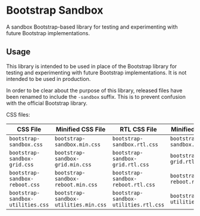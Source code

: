 # Bootstrap Sandbox

A sandbox Bootstrap-based library for testing and experimenting with future Bootstrap implementations.

## Usage

This library is intended to be used in place of the Bootstrap library for testing and experimenting with future Bootstrap implementations. It is not intended to be used in production.

In order to be clear about the purpose of this library, released files have been renamed to include the `-sandbox` suffix. This is to prevent confusion with the official Bootstrap library.

CSS files:

| CSS File | Minified CSS File | RTL CSS File | Minified RTL CSS File |
| --- | --- | --- | --- |
| `bootstrap-sandbox.css` | `bootstrap-sandbox.min.css` | `bootstrap-sandbox.rtl.css` | `bootstrap-sandbox.rtl.min.css` |
| `bootstrap-sandbox-grid.css` | `bootstrap-sandbox-grid.min.css` | `bootstrap-sandbox-grid.rtl.css` | `bootstrap-sandbox-grid.rtl.min.css` |
| `bootstrap-sandbox-reboot.css` | `bootstrap-sandbox-reboot.min.css` | `bootstrap-sandbox-reboot.rtl.css` | `bootstrap-sandbox-reboot.rtl.min.css` |
| `bootstrap-sandbox-utilities.css` | `bootstrap-sandbox-utilities.min.css` | `bootstrap-sandbox-utilities.rtl.css` | `bootstrap-sandbox-utilities.rtl.min.css` |
